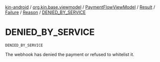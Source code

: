 [kin-android](../../../../../index.md) / [org.kin.base.viewmodel](../../../../index.md) / [PaymentFlowViewModel](../../../index.md) / [Result](../../index.md) / [Failure](../index.md) / [Reason](index.md) / [DENIED_BY_SERVICE](./-d-e-n-i-e-d_-b-y_-s-e-r-v-i-c-e.md)

# DENIED_BY_SERVICE

`DENIED_BY_SERVICE`

The webhook has denied the payment or refused to whitelist it.

